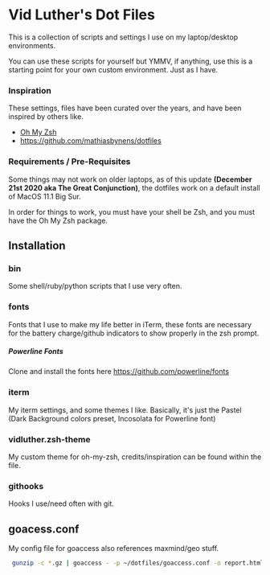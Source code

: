 # Vid Luther's Dot Files

This is a collection of scripts and settings I use on my laptop/desktop environments. 

You can use these scripts for yourself but YMMV, if anything, use this is a starting point for your
own custom environment. Just as I have. 

### Inspiration

These settings, files have been curated over the years, and have been inspired by others like.

 - [Oh My Zsh](https://github.com/ohmyzsh/ohmyzsh)
 - https://github.com/mathiasbynens/dotfiles

### Requirements / Pre-Requisites

Some things may not work on older laptops, as of this update **(December 21st 2020 aka The Great Conjunction)**, the dotfiles work on a default install of MacOS 11.1 Big Sur. 

In order for things to work, you must have your shell be Zsh, and you must have the Oh My Zsh package.

## Installation 

### bin

Some shell/ruby/python scripts that I use very often.

### fonts

Fonts that I use to make my life better in iTerm, these fonts are necessary
for the battery charge/github indicators to show properly in the zsh prompt.

##### Powerline Fonts 
Clone and install the fonts here https://github.com/powerline/fonts


### iterm

My iterm settings, and some themes I like. Basically, it's just the Pastel (Dark
Background colors preset, Incosolata for Powerline font)

### vidluther.zsh-theme

My custom theme for oh-my-zsh, credits/inspiration can be found within the file.

### githooks

Hooks I use/need often with git. 

## goacess.conf 
My config file for goaccess also references maxmind/geo stuff.
```zsh
 gunzip -c *.gz | goaccess - -p ~/dotfiles/goaccess.conf -o report.html 
```
